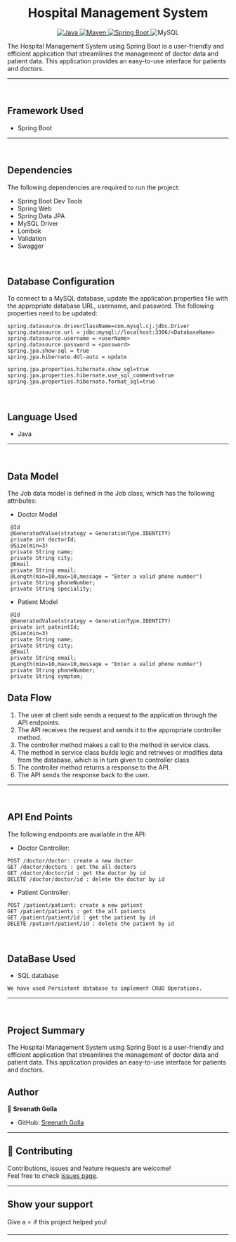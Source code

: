 <h1 align = "center"> Hospital Management System </h1>

<p align="center">
<a href="Java url">
    <img alt="Java" src="https://img.shields.io/badge/Java->=8-darkblue.svg" />
</a>
<a href="Maven url" >
    <img alt="Maven" src="https://img.shields.io/badge/maven-3.0.5-brightgreen.svg" />
</a>
<a href="Spring Boot url" >
    <img alt="Spring Boot" src="https://img.shields.io/badge/Spring Boot-3.0.6-brightgreen.svg" />
</a>

<a >
    <img alt="MySQL" src="https://img.shields.io/badge/MySQL-blue.svg">
</a>
</p>

The Hospital Management System using Spring Boot is a user-friendly and efficient application that streamlines the management of doctor data and patient data. This application provides an easy-to-use interface for patients and doctors.

---
<br>

## Framework Used
* Spring Boot

---
<br>

## Dependencies
The following dependencies are required to run the project:

* Spring Boot Dev Tools
* Spring Web
* Spring Data JPA
* MySQL Driver
* Lombok
* Validation
* Swagger

<br>

## Database Configuration
To connect to a MySQL database, update the application.properties file with the appropriate database URL, username, and password. The following properties need to be updated:
```
spring.datasource.driverClassName=com.mysql.cj.jdbc.Driver
spring.datasource.url = jdbc:mysql://localhost:3306/<DatabaseName>
spring.datasource.username = <userName>
spring.datasource.password = <password>
spring.jpa.show-sql = true
spring.jpa.hibernate.ddl-auto = update

spring.jpa.properties.hibernate.show_sql=true
spring.jpa.properties.hibernate.use_sql_comments=true
spring.jpa.properties.hibernate.format_sql=true

```
<br>

## Language Used
* Java

---
<br>

## Data Model

The Job data model is defined in the Job class, which has the following attributes:
<br>

* Doctor Model
```
 @Id
 @GeneratedValue(strategy = GenerationType.IDENTITY)
 private int doctorId;
 @Size(min=3)
 private String name;
 private String city;
 @Email
 private String email;
 @Length(min=10,max=10,message = "Enter a valid phone number")
 private String phoneNumber;
 private String speciality;
```

* Patient Model
```
 @Id
 @GeneratedValue(strategy = GenerationType.IDENTITY)
 private int pateintId;
 @Size(min=3)
 private String name;
 private String city;
 @Email
 private String email;
 @Length(min=10,max=10,message = "Enter a valid phone number")
 private String phoneNumber;
 private String symptom;
```


## Data Flow

1. The user at client side sends a request to the application through the API endpoints.
2. The API receives the request and sends it to the appropriate controller method.
3. The controller method makes a call to the method in service class.
4. The method in service class builds logic and retrieves or modifies data from the database, which is in turn given to controller class
5. The controller method returns a response to the API.
6. The API sends the response back to the user.

---

<br>


## API End Points

The following endpoints are available in the API:

* Doctor Controller:
```
POST /doctor/doctor: create a new doctor
GET /doctor/doctors : get the all doctors
GET /doctor/doctor/id : get the doctor by id
DELETE /doctor/doctor/id : delete the doctor by id 
```

* Patient Controller:
```
POST /patient/patient: create a new patient
GET /patient/patients : get the all patients
GET /patient/patient/id : get the patient by id
DELETE /patient/patient/id : delete the patient by id 
```



<br>

## DataBase Used
* SQL database
```
We have used Persistent database to implement CRUD Operations.
```
---
<br>

## Project Summary

The Hospital Management System using Spring Boot is a user-friendly and efficient application that streamlines the management of doctor data and patient data. This application provides an easy-to-use interface for patients and doctors.




## Author

👤 **Sreenath Golla**

* GitHub: [Sreenath Golla](https://github.com/sreenath789/employee-management-system)

---

## 🤝 Contributing

Contributions, issues and feature requests are welcome!<br />Feel free to check [issues page]("url").
    
---

## Show your support

Give a ⭐️ if this project helped you!
    
---



